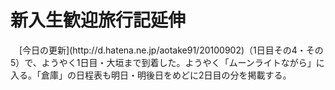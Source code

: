 # 新入生歓迎旅行記延伸

<div class="section">　[今日の更新](http://d.hatena.ne.jp/aotake91/20100902)（1日目その4・その5）で、ようやく1日目・大垣まで到着した。ようやく「ムーンライトながら」に入る。「倉庫」の日程表も明日・明後日をめどに2日目の分を掲載する。</div>